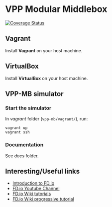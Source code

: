 VPP Modular Middlebox
=====================

[![Coverage Status](https://coveralls.io/repos/github/mami-project/vpp-mb/badge.svg?branch=master)](https://coveralls.io/github/mami-project/vpp-mb?branch=mask)

## Vagrant

Install **Vagrant** on your host machine.

## VirtualBox

Install **VirtualBox** on your host machine.

## VPP-MB simulator

### Start the simulator

In *vagrant* folder (`vpp-mb/vagrant/`), run:

    vagrant up
    vagrant ssh

### Documentation

See *docs* folder.

## Interesting/Useful links
- [Introduction to FD.io](https://www.youtube.com/watch?v=cijQq3Hco8s)
- [FD.io Youtube Channel](https://www.youtube.com/channel/UCIJ2OP6_i1npoHM39kxvwyg/playlists)
- [FD.io Wiki tutorials](https://wiki.fd.io/view/VPP#Tutorials)
- [FD.io Wiki progressive tutorial](https://wiki.fd.io/view/VPP/Progressive_VPP_Tutorial)

